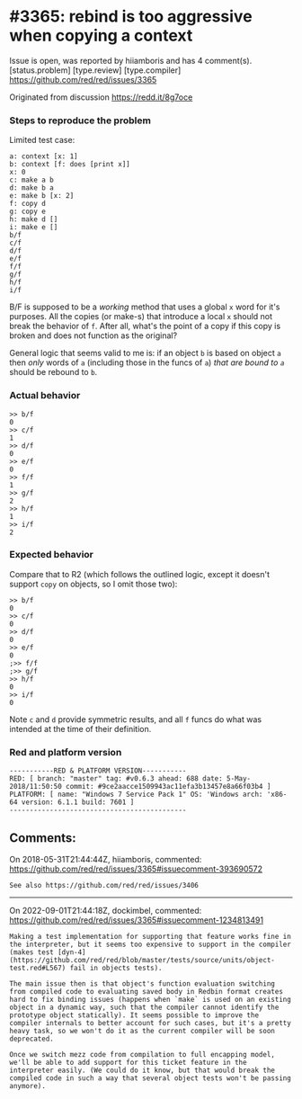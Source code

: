 
#3365: rebind is too aggressive when copying a context
================================================================================
Issue is open, was reported by hiiamboris and has 4 comment(s).
[status.problem] [type.review] [type.compiler]
<https://github.com/red/red/issues/3365>

Originated from discussion https://redd.it/8g7oce

### Steps to reproduce the problem
Limited test case:
```
a: context [x: 1]
b: context [f: does [print x]]
x: 0
c: make a b
d: make b a
e: make b [x: 2]
f: copy d
g: copy e
h: make d []
i: make e []
b/f
c/f
d/f
e/f
f/f
g/f
h/f
i/f
```
B/F is supposed to be a *working* method that uses a global `x` word for it's purposes. All the copies (or make-s) that introduce a local `x` should not break the behavior of `f`. After all, what's the point of a copy if this copy is broken and does not function as the original?

General logic that seems valid to me is: if an object `b` is based on object `a` then *only* words of `a` (including those in the funcs of `a`) *that are bound to `a`* should be rebound to `b`.

### Actual behavior
```
>> b/f
0
>> c/f
1
>> d/f
0
>> e/f
0
>> f/f
1
>> g/f
2
>> h/f
1
>> i/f
2
```
### Expected behavior
Compare that to R2 (which follows the outlined logic, except it doesn't support `copy` on objects, so I omit those two):
```
>> b/f
0
>> c/f
0
>> d/f
0
>> e/f
0
;>> f/f
;>> g/f
>> h/f
0
>> i/f
0
```
Note `c` and `d` provide symmetric results, and all `f` funcs do what was intended at the time of their definition.
### Red and platform version
```
-----------RED & PLATFORM VERSION----------- 
RED: [ branch: "master" tag: #v0.6.3 ahead: 688 date: 5-May-2018/11:50:50 commit: #9ce2aacce1509943ac11efa3b13457e8a66f03b4 ]
PLATFORM: [ name: "Windows 7 Service Pack 1" OS: 'Windows arch: 'x86-64 version: 6.1.1 build: 7601 ]
--------------------------------------------
```


Comments:
--------------------------------------------------------------------------------

On 2018-05-31T21:44:44Z, hiiamboris, commented:
<https://github.com/red/red/issues/3365#issuecomment-393690572>

    See also https://github.com/red/red/issues/3406

--------------------------------------------------------------------------------

On 2022-09-01T21:44:18Z, dockimbel, commented:
<https://github.com/red/red/issues/3365#issuecomment-1234813491>

    Making a test implementation for supporting that feature works fine in the interpreter, but it seems too expensive to support in the compiler (makes test [dyn-4](https://github.com/red/red/blob/master/tests/source/units/object-test.red#L567) fail in objects tests). 
    
    The main issue then is that object's function evaluation switching from compiled code to evaluating saved body in Redbin format creates hard to fix binding issues (happens when `make` is used on an existing object in a dynamic way, such that the compiler cannot identify the prototype object statically). It seems possible to improve the compiler internals to better account for such cases, but it's a pretty heavy task, so we won't do it as the current compiler will be soon deprecated.
    
    Once we switch mezz code from compilation to full encapping model, we'll be able to add support for this ticket feature in the interpreter easily. (We could do it know, but that would break the compiled code in such a way that several object tests won't be passing anymore).


